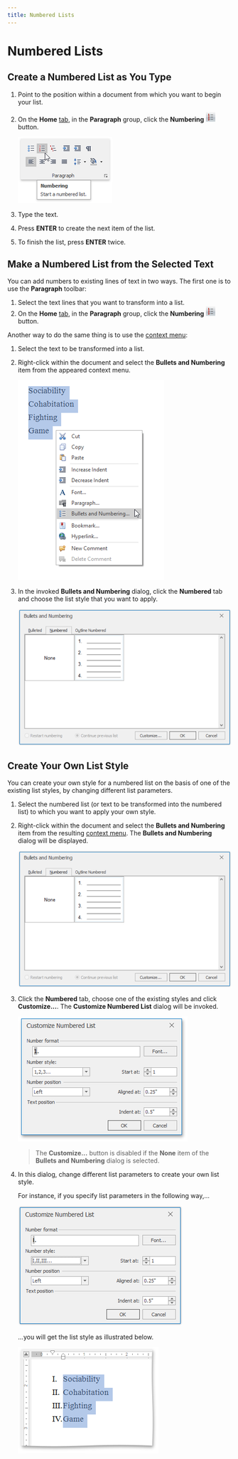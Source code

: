 ```yaml
---
title: Numbered Lists
---
```

# Numbered Lists
## Create a Numbered List as You Type
1. Point to the position within a document from which you want to begin your list.
2. On the **Home** [ tab](../text-editor-ui/ribbon-interface.md), in the **Paragraph** group, click the **Numbering** ![RichEdit_NumberingButton](../../../images/img12122.png) button.
	
	![RTENumberingListRibbonMenu](../../../images/img121335.png)
3. Type the text.
4. Press **ENTER** to create the next item of the list.
5. To finish the list, press **ENTER** twice.

## Make a Numbered List from the Selected Text
You can add numbers to existing lines of text in two ways. The first one is to use the **Paragraph** toolbar:
1. Select the text lines that you want to transform into a list.
2. On the **Home** [ tab](../text-editor-ui/ribbon-interface.md), in the **Paragraph** group, click the **Numbering** ![RichEdit_NumberingButton](../../../images/img12122.png) button.

Another way to do the same thing is to use the [context menu](../text-editor-ui/editor-elements.md):
1. Select the text to be transformed into a list.
2. Right-click within the document and select the **Bullets and Numbering** item from the appeared context menu.
	
	![RTENumberingListContextMenu](../../../images/img121337.png)
3. In the invoked **Bullets and Numbering** dialog, click the **Numbered** tab and choose the list style that you want to apply.
	
	![RTEBulletsAndBulletinsLayout](../../../images/img121339.png)

## Create Your Own List Style
You can create your own style for a numbered list on the basis of one of the existing list styles, by changing different list parameters.
1. Select the numbered list (or text to be transformed into the numbered list) to which you want to apply your own style.
2. Right-click within the document and select the **Bullets and Numbering** item from the resulting [context menu](../text-editor-ui/editor-elements.md). The **Bullets and Numbering** dialog will be displayed.
	
	![RTEBulletsAndBulletinsLayout](../../../images/img121339.png)
3. Click the **Numbered** tab, choose one of the existing styles and click **Customize...**. The **Customize Numbered List** dialog will be invoked.
	
	![RTENumberedListCustomizeWindow](../../../images/img121341.png)
	
	> The **Customize...** button is disabled if the **None** item of the **Bullets and Numbering** dialog is selected.
4. In this dialog, change different list parameters to create your own list style.
	
	For instance, if you specify list parameters in the following way,...
	
	![RTENumberingListCustomizeDialog](../../../images/img121338.png)
	
	...you will get the list style as illustrated below.
	
	![RTENumberingListResult](../../../images/img121340.png)